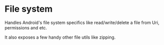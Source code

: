# File system

Handles Android's file system specifics like read/write/delete a file from Uri, permissions and etc.

It also exposes a few handy other file utils like zipping.